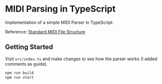 # MIDI Parsing in TypeScript

Implementation of a simple MIDI Parser in TypeScript.

Reference: [Standard MIDI File Structure](https://ccrma.stanford.edu/~craig/14q/midifile/MidiFileFormat.html)

## Getting Started

Visit `src/index.ts` and make changes to see how the parser works (I added comments as guide).

```bash
npm run build
npm run start
```
